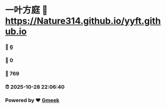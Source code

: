 # 一叶方庭 :link: https://Nature314.github.io/yyft.github.io 
### :page_facing_up: [6](https://Nature314.github.io/yyft.github.io/tag.html) 
### :speech_balloon: 0 
### :hibiscus: 769 
### :alarm_clock: 2025-10-28 22:06:40 
### Powered by :heart: [Gmeek](https://github.com/Meekdai/Gmeek)
